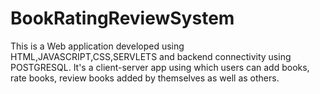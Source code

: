 # BookRatingReviewSystem
This is a Web application developed using HTML,JAVASCRIPT,CSS,SERVLETS and backend connectivity using POSTGRESQL. It's a client-server app using which users can add books, rate books, review books added by themselves as well as others.
